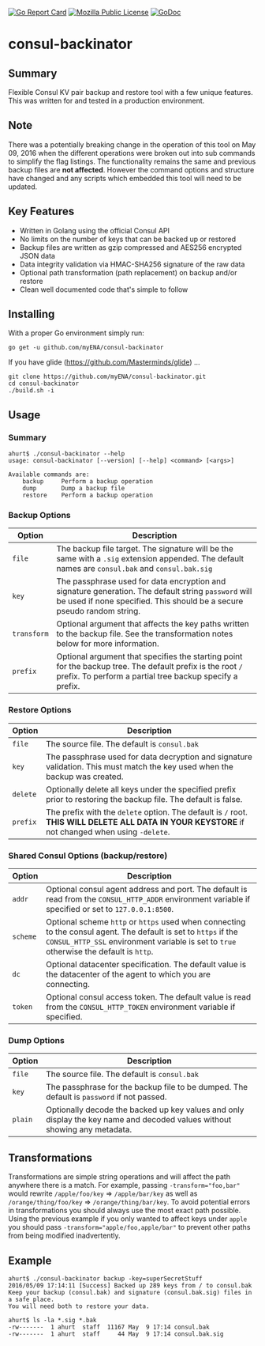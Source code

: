 [![Go Report Card](https://goreportcard.com/badge/github.com/myENA/consul-backinator)](https://goreportcard.com/report/github.com/myENA/consul-backinator) [![Mozilla Public License](https://img.shields.io/badge/license-MPL-blue.svg)](https://www.mozilla.org/MPL/) [![GoDoc](https://godoc.org/github.com/myENA/consul-backinator/common?status.svg)](https://godoc.org/github.com/myENA/consul-backinator/common)

# consul-backinator

## Summary

Flexible Consul KV pair backup and restore tool with a few unique features.
This was written for and tested in a production environment.

## Note

There was a potentially breaking change in the operation of this tool on
May 09, 2016 when the different operations were broken out into sub commands
to simplify the flag listings.  The functionality remains the same and previous
backup files are __not affected__.  However the command options and structure have
changed and any scripts which embedded this tool will need to be updated.

## Key Features

* Written in Golang using the official Consul API
* No limits on the number of keys that can be backed up or restored
* Backup files are written as gzip compressed and AES256 encrypted JSON data
* Data integrity validation via HMAC-SHA256 signature of the raw data
* Optional path transformation (path replacement) on backup and/or restore
* Clean well documented code that's simple to follow

## Installing

With a proper Go environment simply run:

```
go get -u github.com/myENA/consul-backinator
```

If you have glide (https://github.com/Masterminds/glide) ...

```
git clone https://github.com/myENA/consul-backinator.git
cd consul-backinator
./build.sh -i
```

## Usage

### Summary

```
ahurt$ ./consul-backinator --help
usage: consul-backinator [--version] [--help] <command> [<args>]

Available commands are:
    backup     Perform a backup operation
    dump       Dump a backup file
    restore    Perform a backup operation

```

### Backup Options

| Option      | Description |
|-------------|-------------|
| `file`      | The backup file target.  The signature will be the same with a `.sig` extension appended.  The default names are `consul.bak` and `consul.bak.sig`
| `key`       | The passphrase used for data encryption and signature generation.  The default string `password` will be used if none specified.  This should be a secure pseudo random string.
| `transform` | Optional argument that affects the key paths written to the backup file.  See the transformation notes below for more information.
| `prefix`    | Optional argument that specifies the starting point for the backup tree.  The default prefix is the root `/` prefix.  To perform a partial tree backup specify a prefix.

### Restore Options

| Option   | Description |
|----------|-------------|
| `file`   | The source file. The default is `consul.bak`
| `key`    | The passphrase used for data decryption and signature validation.  This must match the key used when the backup was created.
| `delete` | Optionally delete all keys under the specified prefix prior to restoring the backup file.  The default is false.
| `prefix` | The prefix with the `delete` option.  The default is `/` root.  __THIS WILL DELETE ALL DATA IN YOUR KEYSTORE__ if not changed when using `-delete`.

### Shared Consul Options (backup/restore)

| Option   | Description |
|----------|-------------|
| `addr`   | Optional consul agent address and port.  The default is read from the `CONSUL_HTTP_ADDR` environment variable if specified or set to `127.0.0.1:8500`.
| `scheme` | Optional scheme `http` or `https` used when connecting to the consul agent.  The default is set to `https` if the `CONSUL_HTTP_SSL` environment variable is set to `true` otherwise the default is `http`.
| `dc`     | Optional datacenter specification.  The default value is the datacenter of the agent to which you are connecting.
| `token`  | Optional consul access token.  The default value is read from the `CONSUL_HTTP_TOKEN` environment variable if specified.

### Dump Options

| Option   | Description |
|----------|-------------|
| `file`   | The source file.  The default is `consul.bak`
| `key`    | The passphrase for the backup file to be dumped.  The default is `password` if not passed.
| `plain`  | Optionally decode the backed up key values and only display the key name and decoded values without showing any metadata.

## Transformations

Transformations are simple string operations and will affect the path anywhere
there is a match.  For example, passing `-transform="foo,bar"` would rewrite
`/apple/foo/key` => `/apple/bar/key` as well as `/orange/thing/foo/key` => `/orange/thing/bar/key`.
To avoid potential errors in transformations you should always use the most exact path possible.
Using the previous example if you only wanted to affect keys under `apple` you should pass
`-transform="apple/foo,apple/bar"` to prevent other paths from being modified inadvertently.

## Example

```
ahurt$ ./consul-backinator backup -key=superSecretStuff
2016/05/09 17:14:11 [Success] Backed up 289 keys from / to consul.bak
Keep your backup (consul.bak) and signature (consul.bak.sig) files in a safe place.
You will need both to restore your data.
```

```
ahurt$ ls -la *.sig *.bak
-rw-------  1 ahurt  staff  11167 May  9 17:14 consul.bak
-rw-------  1 ahurt  staff     44 May  9 17:14 consul.bak.sig
```
